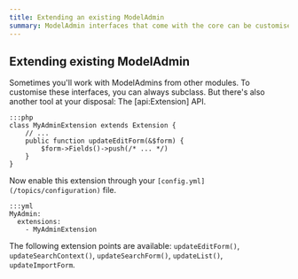```yaml
---
title: Extending an existing ModelAdmin
summary: ModelAdmin interfaces that come with the core can be customised easily
---
```


## Extending existing ModelAdmin

Sometimes you'll work with ModelAdmins from other modules. To customise these interfaces, you can always subclass. But there's
also another tool at your disposal: The [api:Extension] API.

	:::php
	class MyAdminExtension extends Extension {
		// ...
		public function updateEditForm(&$form) {
			$form->Fields()->push(/* ... */)
		}
	}

Now enable this extension through your `[config.yml](/topics/configuration)` file.

	:::yml
	MyAdmin:
	  extensions:
	    - MyAdminExtension

The following extension points are available: `updateEditForm()`, `updateSearchContext()`,
`updateSearchForm()`, `updateList()`, `updateImportForm`.
